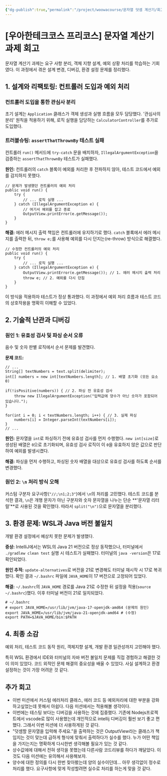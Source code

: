 ```yaml
---
{"dg-publish":true,"permalink":"/project/woowacourse/문자열 덧셈 계산기/회고/"}
---
```


# [우아한테크코스 프리코스] 문자열 계산기 과제 회고

문자열 계산기 과제는 요구 사항 분리, 객체 지향 설계, 예외 상황 처리를 학습하는 기회였다. 이 과정에서 겪은 설계 변경, 디버깅, 환경 설정 문제를 정리했다.

## 1. 설계와 리팩토링: 컨트롤러 도입과 예외 처리

### 컨트롤러 도입을 통한 관심사 분리

초기 설계는 `Application` 클래스가 객체 생성과 실행 흐름을 모두 담당했다. '관심사의 분리' 원칙을 적용하기 위해, 로직 실행을 담당하는 `CalculatorController`를 추가로 도입했다.

### 트러블슈팅: `assertThatThrownBy` 테스트 실패

컨트롤러 `run()` 메서드에 `try-catch` 문을 배치하자, `IllegalArgumentException`을 검증하는 `assertThatThrownBy` 테스트가 실패했다.

**원인:** 컨트롤러의 `catch` 블록이 예외를 처리한 후 전파하지 않아, 테스트 코드에서 예외를 감지하지 못했다.

```
// 문제가 발생했던 컨트롤러의 예외 처리
public void run() {
    try {
        // ... 로직 실행 ...
    } catch (IllegalArgumentException e) {
        // 여기서 예외를 잡고 종료
        OutputView.printError(e.getMessage());
    }
}
```

**해결:** 에러 메시지 출력 책임은 컨트롤러에 유지하기로 했다. `catch` 블록에서 에러 메시지를 출력한 뒤, `throw e;`를 사용해 예외를 다시 던지는(re-throw) 방식으로 해결했다.

```
// 수정한 컨트롤러의 예외 처리
public void run() {
    try {
        // ... 로직 실행 ...
    } catch (IllegalArgumentException e) {
        OutputView.printError(e.getMessage()); // 1. 에러 메시지 출력 처리
        throw e; // 2. 예외를 다시 던짐
    }
}
```

이 방식을 적용하자 테스트가 정상 통과했다. 이 과정에서 예외 처리 흐름과 테스트 코드의 상호작용을 명확히 이해할 수 있었다.

## 2. 기술적 난관과 디버깅

### 원인 1: 유효성 검사 및 파싱 순서 오류

음수 및 숫자 판별 로직에서 순서 문제를 발견했다.

**문제 코드:**

```
// ...
String[] textNumbers = text.split(delimiter);
int[] numbers = new int[textNumbers.length]; // 1. 배열 초기화 (모든 요소 0)

if(!isPositive(numbers)) { // 2. 파싱 전 유효성 검사
    throw new IllegalArgumentException("입력값에 양수가 아닌 숫자가 포함되어 있습니다.");
}

for(int i = 0; i < textNumbers.length; i++) { // 3. 실제 파싱
    numbers[i] = Integer.parseInt(textNumbers[i]);
}
// ...
```

**원인:** 문자열을 `int`로 파싱하기 전에 유효성 검사를 먼저 수행했다. `new int[size]`로 생성된 배열은 `0`으로 초기화되며, 유효성 검사 로직이 이 `0`을 유효하지 않은 값으로 판단하여 예외를 발생시켰다.

**해결:** 파싱을 먼저 수행하고, 파싱된 숫자 배열을 대상으로 유효성 검사를 하도록 순서를 변경했다.

### 원인 2: `\n` 처리 방식 오해

커스텀 구분자 요구사항(`"//;\n1;2;3"`)에서 `\n`의 처리를 고민했다. 테스트 코드를 분석한 결과, `\n`은 개행 문자가 아닌 구분자와 숫자 문자열을 나누는 단순 **'문자열 리터럴'**로 사용된 것을 확인했다. 따라서 `split("\n")`으로 문자열을 분리했다.

## 3. 환경 문제: WSL과 Java 버전 불일치

개발 환경 설정에서 예상치 못한 문제가 발생했다.

**증상:** IntelliJ에서는 WSL의 Java 21 버전으로 정상 동작했으나, 터미널에서 `./gradlew clean test` 실행 시 테스트가 실패했다. 터미널의 `java -version`은 17로 확인되었다.

**원인 추적:** `update-alternatives`로 버전을 21로 변경해도 터미널 재시작 시 17로 복귀했다. 확인 결과 `~/.bashrc` 파일에 `JAVA_HOME`이 17 버전으로 고정되어 있었다.

**해결:** `~/.bashrc`의 `JAVA_HOME` 경로를 Java 21로 수정한 뒤 설정을 적용(`source ~/.bashrc`)했다. 이후 터미널 버전이 21로 일치되었다.

```
# ~/.bashrc
# export JAVA_HOME=/usr/lib/jvm/java-17-openjdk-amd64 (문제의 원인)
export JAVA_HOME=/usr/lib/jvm/java-21-openjdk-amd64 # (수정)
export PATH=$JAVA_HOME/bin:$PATH
```

## 4. 최종 소감

예외 처리, 테스트 코드 동작 원리, 객체지향 설계, 개발 환경 일관성까지 고민해야 했다.

특히 WSL 환경에서 IDE와 터미널의 자바 버전 불일치 문제를 직접 경험하고 해결한 것이 의미 있었다. 코드 외적인 문제 해결의 중요성을 배울 수 있었다. 사실 설계하고 환경설정하는 것이 가장 어려운 것 같다.

## 추가 회고
- 이번 미션에서 커스텀 에러처리 클래스, 에러 코드 등 예외처리에 대한 부분을 강화하고싶었는데 못해서 아쉽다. 다음 미션에서는 적용해볼 생각이다.
- 이번에는 테스팅 보다는 디버깅을 사용하는 것에 집중했다. 기존에 Nodejs프로젝트에서 vscode로 많이 사용했는데 개인적으로 intellij 디버깅이 훨씬 보기 좋고 편했다. 그래서 이번 미션에 더 사용하게된 것 같다.
- "덧셈할 문자열을 입력해 주세요."을 출력하는 것은 OutputView라는 클래스가 책임지는 것이 맞는데 급하게 형식에 맞춰서 출력하다가 실수를 했다. 누가 어떤 책임을 가지는지는 명확하게 다시한번 생각해볼 필요가 있는 것 같다.
- 상수값에에 대해서 전혀 생각을 못했는데 다른사람 코드리뷰를 하다가 깨달았다. 이것도 다음 미션에는 유의해서 사용해보자.
- 양수에 대한 정의를 다시 한번 찾아봤는데 양의 실수이던데... 아무 생각없이 정수로 처리를 했다. 요구사항에 맞게 작성할려면 실수로 처리를 하는게 맞을 것 같다.